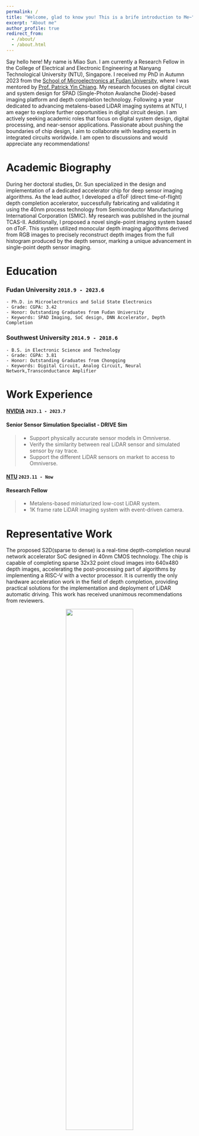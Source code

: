 ```yaml
---
permalink: /
title: "Welcome, glad to know you! This is a brife introduction to Me~"
excerpt: "About me"
author_profile: true
redirect_from: 
  - /about/
  - /about.html
---
```

Say hello here! My name is Miao Sun. I am currently a Research Fellow in the College of Electrical and Electronic Engineering at Nanyang Technological University (NTU), Singapore. I received my PhD in Autumn 2023 from the [School of Microelectronics at Fudan University](https://sme.fudan.edu.cn/), where I was mentored by [Prof. Patrick Yin Chiang](https://sme.fudan.edu.cn/5f/e4/c31146a352228/page.htm). My research focuses on digital circuit and system design for SPAD (Single-Photon Avalanche Diode)-based imaging platform and depth completion technology. Following a year dedicated to advancing metalens-based LiDAR imaging systems at NTU, I am eager to explore further opportunities in digital circuit design. I am actively seeking academic roles that focus on digital system design, digital processing, and near-sensor applications. Passionate about pushing the boundaries of chip design, I aim to collaborate with leading experts in integrated circuits worldwide. I am open to discussions and would appreciate any recommendations!

Academic Biography
======
During her doctoral studies, Dr. Sun specialized in the design and implementation of a dedicated accelerator chip for deep sensor imaging algorithms. As the lead author, I developed a dToF (direct time-of-flight) depth completion accelerator, successfully fabricating and validating it using the 40nm process technology from Semiconductor Manufacturing International Corporation (SMIC). My research was published in the journal TCAS-II. Additionally, I proposed a novel single-point imaging system based on dToF. This system utilized monocular depth imaging algorithms derived from RGB images to precisely reconstruct depth images from the full histogram produced by the depth sensor, marking a unique advancement in single-point depth sensor imaging.

Education
======

### __Fudan University__ `2018.9 - 2023.6`
```
- Ph.D. in Microelectronics and Solid State Electronics
- Grade: CGPA: 3.42
- Honor: Outstanding Graduates from Fudan University
- Keywords: SPAD Imaging, SoC design, DNN Accelerator, Depth Completion
```

### __Southwest University__ `2014.9 - 2018.6`
```
- B.S. in Electronic Science and Technology
- Grade: CGPA: 3.81
- Honor: Outstanding Graduates from Chongqing
- Keywords: Digital Circuit, Analog Circuit, Neural Network,Transconductance Amplifier
```

Work Experience
======
<!-- #### [__TiMESiNTELLi Technology__](https://www.timesintelli.com/) `2020.10 - 2022.12`
#### Digital Circuits Designer - R&D department
> + Offer the quantization scheme for Face Detector App. on edge platform. 
> + Design and implement the DSA(Domain Specific Accelerator) for depth completion neural network.
> + Experience of twice type-out in 40 nm SMIC technology.
> + Optimazition the metrics of DMA and PEU by the self-developed tool.  -->

#### [__NVIDIA__](https://developer.nvidia.com/drive/simulation) `2023.1 - 2023.7`
#### Senior Sensor Simulation Specialist - DRIVE Sim
> + Support physically accurate sensor models in Omniverse.
> + Verify the similarity between real LiDAR sensor and simulated sensor by ray trace.
> + Support the different LiDAR sensors on market to access to Omniverse.

#### [__NTU__](https://www.ntu.edu.sg/cics) `2023.11 - Now`
#### Research Fellow
> + Metalens-based miniaturized low-cost LiDAR system.
> + 1K frame rate LiDAR imaging system with event-driven camera.

Representative Work
======
The proposed S2D(sparse to dense) is a real-time depth-completion neural network accelerator SoC designed in 40nm CMOS technology. The chip is capable of completing sparse 32x32 point cloud images into 640x480 depth images, accelerating the post-processing part of algorithms by implementing a RISC-V with a vector processor. It is currently the only hardware acceleration work in the field of depth completion, providing practical solutions for the implementation and deployment of LiDAR automatic driving. This work has received unanimous recommendations from reviewers.

<div  align="center">   
<img src="http://watercube001.github.io/images/algorithm.png" width="60%" height="60%" />
</div>
<center>Figure: Computation flow of the proposed depth completion.</center>

<div  align="center">   
<img src="http://watercube001.github.io/images/Fig2.jpg" width="60%" height="60%" />
</div>
<center>Figure: Overall architecture of the accelerator SoC.</center>

<div  align="center">   
<img src="http://watercube001.github.io/images/layout.png" width="40%" height="40%" />
</div>
<center>Figure: Chip Micrograph.</center>